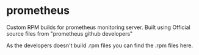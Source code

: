 # prometheus
Custom RPM builds for prometheus monitoring server. Built using Official source files from "prometheus github developers"

As the developers doesn't build .rpm files you can find the .rpm files here.

